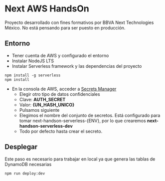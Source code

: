# Next AWS HandsOn

Proyecto desarrollado con fines formativos por BBVA Next Technologies México. No está pensando para ser puesto en producción.

## Entorno

- Tener cuenta de AWS y configurado el entorno
- Instalar NodeJS LTS
- Instalar Serverless framework y las dependencias del proyecto
```
npm install -g serverless
npm install
```
    
- En la consola de AWS, acceder a [Secrets Manager](https://console.aws.amazon.com/secretsmanager/home?region=us-east-1#/newSecret?step=selectSecret)
    - Elegir otro tipo de datos confidenciales
    - Clave: **AUTH_SECRET**
    - Valor: **{UN_HASH_UNICO}**
    - Pulsamos siguiente
    - Elegimos el nombre del conjunto de secretos. Está configurado para tomar next-handson-serverless-{ENV}, por lo que crearemos
    **next-handson-serverless-dev**
    - Todo por defecto hasta crear el secreto.
    
## Desplegar

Este paso es necesario para trabajar en local ya que genera las tablas de DynamoDB necesarias

```
npm run deploy:dev
```
